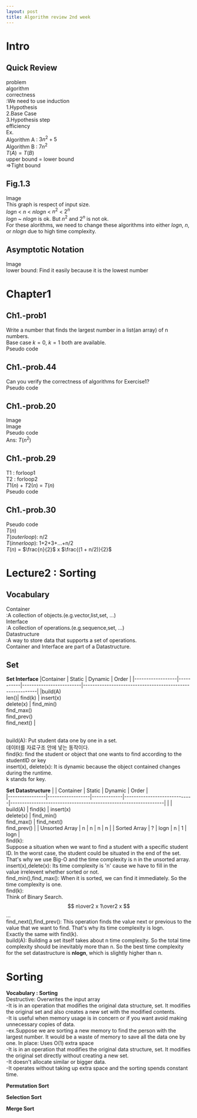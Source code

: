 ```yaml
---
layout: post
title: Algorithm review 2nd week
---
```

# Intro #
## Quick Review ## 
problem <br/>
algorithm <br/>
correctness<br/>
:We need to use induction<br/>
1.Hypothesis<br/>
2.Base Case<br/>
3.Hypothesis step <br/>
efficiency<br/>
Ex.<br/>
Algorithm A : $3n^2 + 5$<br/>
Algorithm B : $7n^2$<br/>
$T(A)=T(B)$<br/>
upper bound = lower bound<br/>
=>Tight bound<br/>

## Fig.1.3 ##
Image<br/>
This graph is respect of input size.<br/>
$logn$ < $n$ < $nlogn$ < $n^2$ < $2^n$ <br/>
$logn$ ~ $nlogn$ is ok. But $n^2$ and $2^n$ is not ok. <br/>
For these alorithms, we need to change these algorithms into either $logn$, $n$, or $nlogn$ due to high time complexity.<br/>

## Asymptotic Notation ## 
Image <br/>
lower bound: Find it easily because it is the lowest number

# Chapter1 #
## Ch1.-prob1
Write a number that finds the largest number in a list(an array) of n numbers.<br/>
Base case $k=0$, $k=1$ both are available.<br/>
Pseudo code<br/>

## Ch1.-prob.44 ##
Can you verify the correctness of algorithms for Exercise1?<br/>
Pseudo code <br/>

## Ch1.-prob.20
Image <br/>
Image <br/>
Pseudo code<br/>
Ans: $T(n^2)$

## Ch1.-prob.29
T1 : forloop1 <br/>
T2 : forloop2 <br/>
$T1(n)$ + $T2(n)$ = $T(n)$ <br/>
Pseudo code<br/>

## Ch1.-prob.30
Pseudo code<br/>
$T(n)$<br/>
$T(outerloop)$: n/2 <br/>
$T(innerloop)$: 1+2+3+...+n/2 <br/>
$T(n)$ = $\frac{n}{2}$ x $\frac{(1 + n/2)}{2}$

# Lecture2 : Sorting
## Vocabulary ##
Container <br/>
:A collection of objects.(e.g.vector,list,set, ...) <br/>
Interface <br/>
:A collection of operations.(e.g.sequence,set, ...) <br/>
Datastructure <br/>
:A way to store data that supports a set of operations.<br/>
Container and Interface are part of a Datastructure.<br/>

## Set ##
**Set Interface**
|Container         |   Static  |   Dynamic               | Order                                                    |
|------------------|-----------|-------------------------|----------------------------------------------------------|
|build(A)<br/>len()|  find(k)  | insert(x)<br/>delete(x) | find_min()<br/>find_max()<br/>find_prev()<br/>find_next()          |
                                                                       
<br/>
build(A): Put student data one by one in a set.<br/>
          데이터를 자료구조 안에 넣는 동작이다.<br/>
find(k): find the student or object that one wants to find according to the studentID or key <br/>
insert(x), delete(x): It is dynamic because the object contained changes during the runtime. <br/>
k stands for key. <br/>

**Set Datastructure**
|                |    Container     |  Static     |      Dynamic                |             Order                                               |       
|----------------|------------------|-------------|-----------------------------|-----------------------------------------------------------------|
|                |      build(A)    |  find(k)    | insert(x)<br/>delete(x)     |  find_min()<br/>find_max()     | find_next()<br/>find_prev()    |
| Unsorted Array |        n         |      n      |              n              |                                n                                |
|  Sorted Array  |        ?         |    logn     |              n              |              1                 |                logn            | 
<br/>
find(k):<br/>
Suppose a situation when we want to find a student with a specific student ID. In the worst case, the student could be situated in the end of the set.<br/>
That's why we use Big-O and the time complexity is n in the unsorted array.<br/>
insert(x),delete(x): Its time complexity is 'n' cause we have to fill in the value irrelevent whether sorted or not. <br/>
find_min(),find_max(): When it is sorted, we can find it immediately. So the time complexity is one. <br/>
find(k): <br/>
Think of Binary Search. <br/>
$$ n\over2 x 1\over2 x $$... <br/>
find_next(),find_prev(): This operation finds the value next or previous to the value that we want to find. That's why its time complexity is logn. <br/>
Exactly the same with find(k). <br/>
build(A): Building a set itself takes about n time complexity. So the total time complexity should be inevitably more than n. So the best time complexity <br/>
for the set datastructure is **nlogn**, which is slightly higher than n.<br/>


# Sorting #
**Vocabulary : Sorting** <br/>
Destructive: Overwrites the input array<br/>
-It is in an operation that modifies the original data structure, set. It modifies the original set and also creates a new set with the modified contents.<br/>
-It is useful when memory usage is in concern or if you want avoid making unnecessary copies of data. <br/>
-ex.Suppose we are sorting a new memory to find the person with the largest number. It would be a waste of memory to save all the data one by one. 
In place: Uses O(1) extra space<br/>
-It is in an operation that modifies the original data structure, set. It modifies the original set directly without creating a new set.<br/>
-It doesn't allocate similar or bigger data. <br/>
-It operates without taking up extra space and the sorting spends constant time.<br/>

**Permutation Sort** <br/>

**Selection Sort** <br/>

**Merge Sort** <br/>



